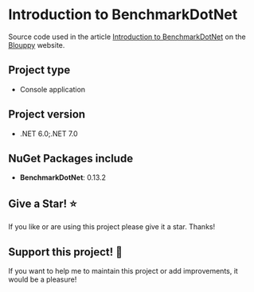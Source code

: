 # Introduction to BenchmarkDotNet

Source code used in the article [Introduction to BenchmarkDotNet](https://www.blouppy.com/blog/2022-10-22-introduction-to-benchmarkdotnet/) on the [Blouppy](https://www.blouppy.com) website.

## Project type
- Console application

## Project version
- .NET 6.0;.NET 7.0

## NuGet Packages include
- **BenchmarkDotNet**: 0.13.2

## Give a Star! :star:
If you like or are using this project please give it a star. Thanks!

## Support this project! :pray:
If you want to help me to maintain this project or add improvements, it would be a pleasure!
